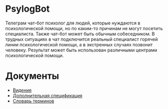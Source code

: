 # PsylogBot

Телеграм чат-бот психолог для людей, которые нуждаются в психологической помощи, но по каким-то причинам не могут посетить специалиста. Также чат-бот может быть обычным собеседником. В трудных ситуациях в чат подключится реальный специалист горячей линии психологической помощи, а в экстренных случаях позвонит человеку. Результат может быть использован различными центрами психологической помощи.

# Документы

* [Видение](Documents/Vision.md)
* [Дополнительная спецификация](Documents/Specification.md)
* [Словарь терминов](Documents/Dictionary.md)

